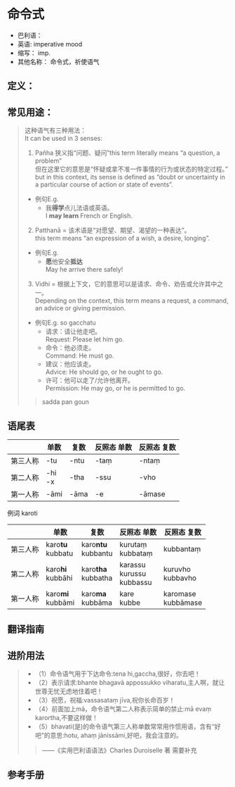 # 命令式

* 巴利语： 
* 英语: imperative mood
* 缩写： imp.
* 其他名称： 命令式，祈使语气

## 定义：


## 常见用途：

>这种语气有三种用法：<br>It can be used in 3 senses:
>1. Pañha 狭义指“问题、疑问”this term literally means “a question, a problem”<br>
>但在这里它的意思是“怀疑或拿不准一件事情的行为或状态的特定过程。”<br>but in this context, its sense is defined as “doubt or uncertainty in a particular course of action or state of events”.
>- 例句E.g. 
>	- 我**得学**点儿法语或英语。<br>I **may learn** French or English.
>2. Patthanā = 该术语是“对愿望、期望、渴望的一种表达”。<br>this term means “an expression of a wish, a desire, longing”.
>- 例句E.g. 
>	- **愿**他安全**抵达**<br>May he arrive there safely!
>3. Vidhi = 根据上下文，它的意思可以是请求、命令、劝告或允许其中之一。<br>Depending on the context, this term means a request, a command, an advice or giving permission.
>- 例句E.g. so gacchatu
>	- 请求：请让他走吧。<br>Request: Please let him go.
>	- 命令：他必须走。<br>Command: He must go.
>	- 建议：他应该走。<br>Advice: He should go, or he ought to go.
>	- 许可：他可以走了/允许他离开。<br>Permission: He may go, or he is permitted to go.
>>sadda pan goun

## 语尾表

||单数|复数|反照态 单数|反照态 复数|
| -- | -- | -- | -- | -- |
|第三人称|-tu|-ntu|-taṃ|-ntaṃ|
|第二人称|-hi<br>-x|-tha|-ssu|-vho|
|第一人称|-āmi|-āma|-e|-āmase|


例词 karoti

||单数|复数|反照态 单数|反照态 复数|
| -- | -- | -- | -- |  -- |
|第三人称|karo**tu**<br>kubbatu|karo**ntu**<br>kubbantu|kurutaṃ<br>kubbataṃ|kubbantaṃ|
|第二人称|karo**hi**<br>kubbāhi|karo**tha**<br>kubbatha|karassu<br>kurussu<br>kubbassu|kuruvho<br>kubbavho|
|第一人称|karo**mi**<br>kubbāmi|karo**ma**<br>kubbāma|kare<br>kubbe|karomase<br>kubbāmase|


## 翻译指南




## 进阶用法

>- （1）命令语气用于下达命令:tena hi,gaccha,很好，你去吧！
>- （2）表示请求:bhante bhagavā appossukko viharatu,主人啊，就让世尊无忧无虑地住着吧！
>- （3）祝愿，祝福:vassasataṃ jīva,祝你长命百岁！
>- （4）前面加上mā，命令语气第二人称表示简单的禁止:mā evaṃ karortha,不要这样做！
>- （5）bhavati(是)的命令语气第三人称单数常常用作惯用语，含有“好吧”的意思:hotu, ahaṃ jānissāmi,好吧，我会注意的。
>>——《实用巴利语语法》Charles Duroiselle 著
需要补充



## 参考手册

